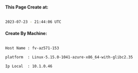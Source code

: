 
   
#### This Page Create at:

```bash

2023-07-23 - 21:44:06 UTC

```

#### Create By Machine:

```bash

Host Name : fv-az571-153

platform  : Linux-5.15.0-1041-azure-x86_64-with-glibc2.35

Ip Local  : 10.1.0.46

```

